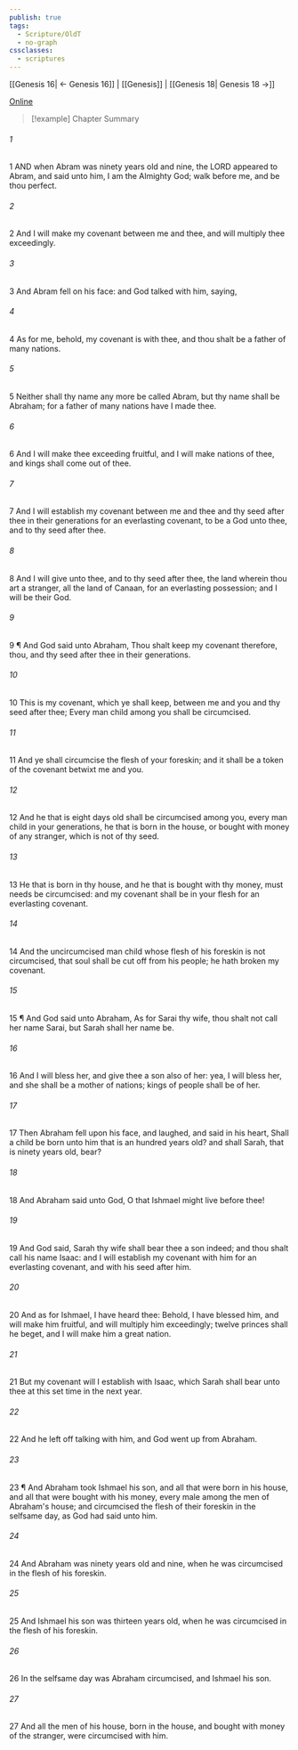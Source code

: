 ```yaml
---
publish: true
tags:
  - Scripture/OldT
  - no-graph
cssclasses:
  - scriptures
---
```

[[Genesis 16| ← Genesis 16]] | [[Genesis]] | [[Genesis 18| Genesis 18 →]]

[Online](https://churchofjesuschrist.org/study/scriptures/ot/gen/17?lang=eng)

>[!example] Chapter Summary
>
###### 1
1 AND when Abram was ninety years old and nine, the LORD appeared to Abram, and said unto him, I am the Almighty God; walk before me, and be thou perfect.
###### 2
2 And I will make my covenant between me and thee, and will multiply thee exceedingly.
###### 3
3 And Abram fell on his face: and God talked with him, saying,
###### 4
4 As for me, behold, my covenant is with thee, and thou shalt be a father of many nations.
###### 5
5 Neither shall thy name any more be called Abram, but thy name shall be Abraham; for a father of many nations have I made thee.
###### 6
6 And I will make thee exceeding fruitful, and I will make nations of thee, and kings shall come out of thee.
###### 7
7 And I will establish my covenant between me and thee and thy seed after thee in their generations for an everlasting covenant, to be a God unto thee, and to thy seed after thee.
###### 8
8 And I will give unto thee, and to thy seed after thee, the land wherein thou art a stranger, all the land of Canaan, for an everlasting possession; and I will be their God.
###### 9
9 ¶ And God said unto Abraham, Thou shalt keep my covenant therefore, thou, and thy seed after thee in their generations.
###### 10
10 This is my covenant, which ye shall keep, between me and you and thy seed after thee; Every man child among you shall be circumcised.
###### 11
11 And ye shall circumcise the flesh of your foreskin; and it shall be a token of the covenant betwixt me and you.
###### 12
12 And he that is eight days old shall be circumcised among you, every man child in your generations, he that is born in the house, or bought with money of any stranger, which is not of thy seed.
###### 13
13 He that is born in thy house, and he that is bought with thy money, must needs be circumcised: and my covenant shall be in your flesh for an everlasting covenant.
###### 14
14 And the uncircumcised man child whose flesh of his foreskin is not circumcised, that soul shall be cut off from his people; he hath broken my covenant.
###### 15
15 ¶ And God said unto Abraham, As for Sarai thy wife, thou shalt not call her name Sarai, but Sarah shall her name be.
###### 16
16 And I will bless her, and give thee a son also of her: yea, I will bless her, and she shall be a mother of nations; kings of people shall be of her.
###### 17
17 Then Abraham fell upon his face, and laughed, and said in his heart, Shall a child be born unto him that is an hundred years old?  and shall Sarah, that is ninety years old, bear?
###### 18
18 And Abraham said unto God, O that Ishmael might live before thee!
###### 19
19 And God said, Sarah thy wife shall bear thee a son indeed; and thou shalt call his name Isaac: and I will establish my covenant with him for an everlasting covenant, and with his seed after him.
###### 20
20 And as for Ishmael, I have heard thee: Behold, I have blessed him, and will make him fruitful, and will multiply him exceedingly; twelve princes shall he beget, and I will make him a great nation.
###### 21
21 But my covenant will I establish with Isaac, which Sarah shall bear unto thee at this set time in the next year.
###### 22
22 And he left off talking with him, and God went up from Abraham.
###### 23
23 ¶ And Abraham took Ishmael his son, and all that were born in his house, and all that were bought with his money, every male among the men of Abraham's house; and circumcised the flesh of their foreskin in the selfsame day, as God had said unto him.
###### 24
24 And Abraham was ninety years old and nine, when he was circumcised in the flesh of his foreskin.
###### 25
25 And Ishmael his son was thirteen years old, when he was circumcised in the flesh of his foreskin.
###### 26
26 In the selfsame day was Abraham circumcised, and Ishmael his son.
###### 27
27 And all the men of his house, born in the house, and bought with money of the stranger, were circumcised with him.



